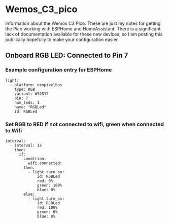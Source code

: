 # Wemos_C3_pico
Information about the Wemos C3 Pico.  These are just my notes for getting the Pico working with ESPHome and HomeAssistant. There is a significant lack of documentation available for these new devices, so I am posting this publically hopefully to make your configuration easier. 


## Onboard RGB LED: Connected to Pin 7

### Example configuration entry for ESPHome
```
light:
  - platform: neopixelbus
    type: RGB
    variant: WS2812
    pin: 7
    num_leds: 1
    name: "RGBLed"
    id: RGBLed
```

### Set RGB to RED if not connected to wifi, green when connected to Wifi
```
interval:
  - interval: 1s
    then:
      if:
        condition:
          wifi.connected:
        then:
          - light.turn_on: 
              id: RGBLed
              red: 0%
              green: 100%
              blue: 0%
        else:
          - light.turn_on: 
              id: RGBLed
              red: 100%
              green: 0%
              blue: 0%

```
